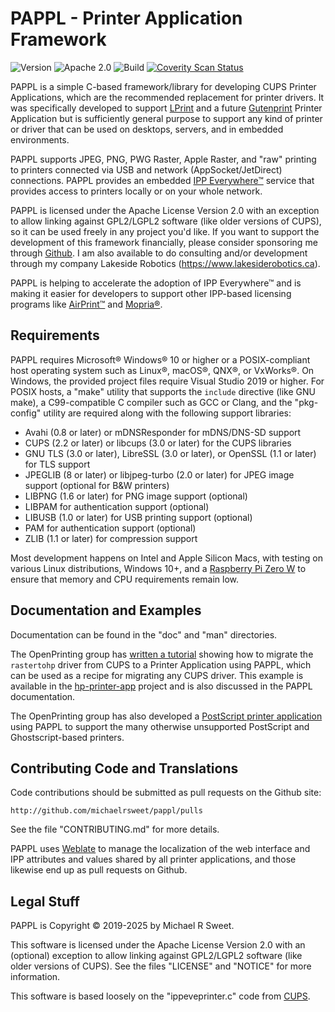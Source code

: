 PAPPL - Printer Application Framework
=====================================

![Version](https://img.shields.io/github/v/release/michaelrsweet/pappl?include_prereleases)
![Apache 2.0](https://img.shields.io/github/license/michaelrsweet/pappl)
![Build](https://github.com/michaelrsweet/pappl/workflows/Build/badge.svg)
[![Coverity Scan Status](https://img.shields.io/coverity/scan/22385.svg)](https://scan.coverity.com/projects/michaelrsweet-pappl)

PAPPL is a simple C-based framework/library for developing CUPS Printer
Applications, which are the recommended replacement for printer drivers.  It
was specifically developed to support [LPrint][1] and a future [Gutenprint][2]
Printer Application but is sufficiently general purpose to support any kind of
printer or driver that can be used on desktops, servers, and in embedded
environments.

PAPPL supports JPEG, PNG, PWG Raster, Apple Raster, and "raw" printing to
printers connected via USB and network (AppSocket/JetDirect) connections.
PAPPL provides an embedded [IPP Everywhere™][3] service that provides access
to printers locally or on your whole network.

PAPPL is licensed under the Apache License Version 2.0 with an exception
to allow linking against GPL2/LGPL2 software (like older versions of CUPS),
so it can be used freely in any project you'd like.  If you want to support
the development of this framework financially, please consider sponsoring me
through [Github][4].  I am also available to do consulting and/or development
through my company Lakeside Robotics (<https://www.lakesiderobotics.ca>).

PAPPL is helping to accelerate the adoption of IPP Everywhere™ and is making it
easier for developers to support other IPP-based licensing programs like
[AirPrint™][5] and [Mopria®][6].


Requirements
------------

PAPPL requires Microsoft® Windows® 10 or higher or a POSIX-compliant host
operating system such as Linux®, macOS®, QNX®, or VxWorks®.  On Windows, the
provided project files require Visual Studio 2019 or higher.  For POSIX hosts,
a "make" utility that supports the `include` directive (like GNU make), a
C99-compatible C compiler such as GCC or Clang, and the "pkg-config" utility
are required along with the following support libraries:

- Avahi (0.8 or later) or mDNSResponder for mDNS/DNS-SD support
- CUPS (2.2 or later) or libcups (3.0 or later) for the CUPS libraries
- GNU TLS (3.0 or later), LibreSSL (3.0 or later), or OpenSSL (1.1 or later)
  for TLS support
- JPEGLIB (8 or later) or libjpeg-turbo (2.0 or later) for JPEG image support
  (optional for B&W printers)
- LIBPNG (1.6 or later) for PNG image support (optional)
- LIBPAM for authentication support (optional)
- LIBUSB (1.0 or later) for USB printing support (optional)
- PAM for authentication support (optional)
- ZLIB (1.1 or later) for compression support

Most development happens on Intel and Apple Silicon Macs, with testing on
various Linux distributions, Windows 10+, and a [Raspberry Pi Zero W][7] to
ensure that memory and CPU requirements remain low.


Documentation and Examples
--------------------------

Documentation can be found in the "doc" and "man" directories.

The OpenPrinting group has [written a tutorial][8] showing how to migrate the
`rastertohp` driver from CUPS to a Printer Application using PAPPL, which can
be used as a recipe for migrating any CUPS driver.  This example is available
in the [hp-printer-app][9] project and is also discussed in the PAPPL
documentation.

The OpenPrinting group has also developed a [PostScript printer application][10]
using PAPPL to support the many otherwise unsupported PostScript and
Ghostscript-based printers.


Contributing Code and Translations
----------------------------------

Code contributions should be submitted as pull requests on the Github site:

    http://github.com/michaelrsweet/pappl/pulls

See the file "CONTRIBUTING.md" for more details.

PAPPL uses [Weblate][11] to manage the localization of the web interface and
IPP attributes and values shared by all printer applications, and those likewise
end up as pull requests on Github.


Legal Stuff
-----------

PAPPL is Copyright © 2019-2025 by Michael R Sweet.

This software is licensed under the Apache License Version 2.0 with an
(optional) exception to allow linking against GPL2/LGPL2 software (like older
versions of CUPS).  See the files "LICENSE" and "NOTICE" for more information.

This software is based loosely on the "ippeveprinter.c" code from [CUPS][12].


[1]: https://github.com/michaelrsweet/lprint
[2]: http://gutenprint.sf.net/
[3]: https://www.pwg.org/ipp/everywhere.html
[4]: https://github.com/sponsors/michaelrsweet
[5]: https://support.apple.com/en-us/HT201311
[6]: https://mopria.org/
[7]: https://www.raspberrypi.org/products/raspberry-pi-zero-w/
[8]: https://openprinting.github.io/documentation/02-designing-printer-drivers/
[9]: https://github.com/michaelrsweet/hp-printer-app
[10]: https://github.com/openprinting/ps-printer-app
[11]: https://hosted.weblate.org
[12]: https://openprinting.github.io/cups

